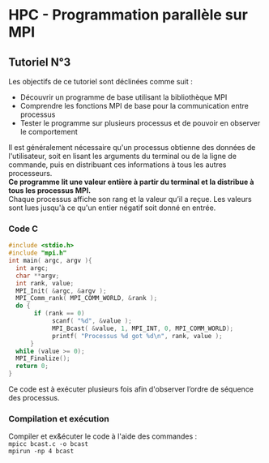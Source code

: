 # HPC - Programmation parallèle sur MPI

## Tutoriel N°3
Les objectifs de ce tutoriel sont déclinées comme suit :
* Découvrir un programme de base utilisant la bibliothèque MPI
* Comprendre les fonctions MPI de base pour la communication entre processus
* Tester le programme sur plusieurs processus et de pouvoir en observer le comportement

Il est généralement nécessaire qu'un processus obtienne des données de l'utilisateur, soit en lisant les arguments du terminal ou de la ligne de commande, puis en distribuant ces informations à tous les autres processeurs.  
**Ce programme lit une valeur entière à partir du terminal et la distribue à tous les processus MPI.**  
Chaque processus affiche son rang et la valeur qu’il a reçue. Les valeurs sont lues jusqu'à ce qu'un entier négatif soit donné en entrée.

### Code C

```c
#include <stdio.h>
#include "mpi.h"
int main( argc, argv ){
  int argc;
  char **argv;
  int rank, value;
  MPI_Init( &argc, &argv );
  MPI_Comm_rank( MPI_COMM_WORLD, &rank );
  do {
       if (rank == 0)
            scanf( "%d", &value );
            MPI_Bcast( &value, 1, MPI_INT, 0, MPI_COMM_WORLD);
            printf( "Processus %d got %d\n", rank, value );
      }
  while (value >= 0);
  MPI_Finalize();
  return 0;
}
```

Ce code est à exécuter plusieurs fois afin d'observer l’ordre de séquence des processus.

### Compilation et exécution
Compiler et ex&écuter le code à l'aide des commandes :  
``` mpicc bcast.c -o bcast ```      
``` mpirun -np 4 bcast ```  
